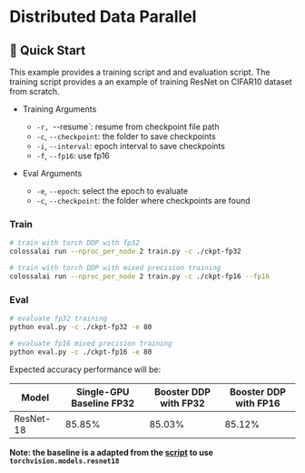 # Distributed Data Parallel

## 🚀 Quick Start

This example provides a training script and and evaluation script. The training script provides a an example of training ResNet on CIFAR10 dataset from scratch.

- Training Arguments
  - `-r, `--resume`: resume from checkpoint file path
  - `-c`, `--checkpoint`: the folder to save checkpoints
  - `-i`, `--interval`: epoch interval to save checkpoints
  - `-f`, `--fp16`: use fp16

- Eval Arguments
  - `-e`, `--epoch`: select the epoch to evaluate
  - `-c`, `--checkpoint`: the folder where checkpoints are found


### Train

```bash
# train with torch DDP with fp32
colossalai run --nproc_per_node 2 train.py -c ./ckpt-fp32

# train with torch DDP with mixed precision training
colossalai run --nproc_per_node 2 train.py -c ./ckpt-fp16 --fp16
```

### Eval

```bash
# evaluate fp32 training
python eval.py -c ./ckpt-fp32 -e 80

# evaluate fp16 mixed precision training
python eval.py -c ./ckpt-fp16 -e 80
```

Expected accuracy performance will be:

| Model     | Single-GPU Baseline FP32 | Booster DDP with FP32 | Booster DDP with FP16 |
| --------- | ------------------------ | --------------------- | --------------------- |
| ResNet-18 | 85.85%                   | 85.03%                | 85.12%                |

**Note: the baseline is a adapted from the [script](https://pytorch-tutorial.readthedocs.io/en/latest/tutorial/chapter03_intermediate/3_2_2_cnn_resnet_cifar10/) to use `torchvision.models.resnet18`**
